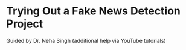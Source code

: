 # Trying Out a Fake News Detection Project
Guided by Dr. Neha Singh (additional help via YouTube tutorials) 
